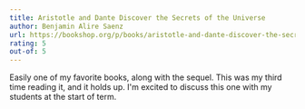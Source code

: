 ```yaml
---
title: Aristotle and Dante Discover the Secrets of the Universe
author: Benjamin Alire Saenz
url: https://bookshop.org/p/books/aristotle-and-dante-discover-the-secrets-of-the-universe-benjamin-alire-saenz/7553153?ean=9781442408937&next=t
rating: 5
out-of: 5
---
```


Easily one of my favorite books, along with the sequel. This was my third time reading it, and it holds up. I'm excited to discuss this one with my students at the start of term.